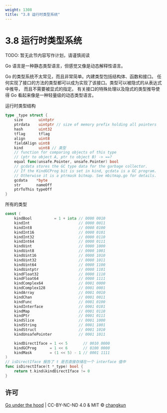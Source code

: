 ```yaml
---
weight: 1308
title: "3.8 运行时类型系统"
---
```


# 3.8 运行时类型系统

TODO: 暂无此节内容写作计划，请谨慎阅读

Go 语言是一种静态类型语言，但感觉又像是动态解释性语言。

Go 的类型系统不太常见，而且非常简单。内建类型包括结构体、函数和接口。
任何实现了接口的方法的类型都可以成为实现了该接口。类型可以被隐式的从表达式中推导，
而且不需要被显式的指定。
有关接口的特殊处理以及隐式的类型推导使得 Go 看起来像是一种轻量级的动态类型语言。

运行时类型结构

```go
type _type struct {
	size       uintptr
	ptrdata    uintptr // size of memory prefix holding all pointers
	hash       uint32
	tflag      tflag
	align      uint8
	fieldAlign uint8
	kind       uint8 // 类型
	// function for comparing objects of this type
	// (ptr to object A, ptr to object B) -> ==?
	equal func(unsafe.Pointer, unsafe.Pointer) bool
	// gcdata stores the GC type data for the garbage collector.
	// If the KindGCProg bit is set in kind, gcdata is a GC program.
	// Otherwise it is a ptrmask bitmap. See mbitmap.go for details.
	gcdata    *byte
	str       nameOff
	ptrToThis typeOff
}
```

所有的类型

```go
const (
	kindBool          = 1 + iota // 0000 0010
	kindInt                      // 0000 0011
	kindInt8                     // 0000 0100
	kindInt16                    // 0000 0101
	kindInt32                    // 0000 0110
	kindInt64                    // 0000 0111
	kindUint                     // 0000 1000
	kindUint8                    // 0000 1001
	kindUint16                   // 0000 1010
	kindUint32                   // 0000 1011
	kindUint64                   // 0000 1100
	kindUintptr                  // 0000 1101
	kindFloat32                  // 0000 1110
	kindFloat64                  // 0000 1111
	kindComplex64                // 0001 0000
	kindComplex128               // 0001 0001
	kindArray                    // 0001 0010
	kindChan                     // 0001 0011
	kindFunc                     // 0001 0100
	kindInterface                // 0001 0101
	kindMap                      // 0001 0110
	kindPtr                      // 0001 0111
	kindSlice                    // 0001 1000
	kindString                   // 0001 1001
	kindStruct                   // 0001 1010
	kindUnsafePointer            // 0001 1011

	kindDirectIface = 1 << 5       // 0010 0000
	kindGCProg      = 1 << 6       // 0100 0000
	kindMask        = (1 << 5) - 1 // 0001 1111
)
// isDirectIface 报告了 t 是否直接存储在一个 interface 值中
func isDirectIface(t *_type) bool {
	return t.kind&kindDirectIface != 0
}

```

## 许可

[Go under the hood](https://github.com/golang-design/under-the-hood) | CC-BY-NC-ND 4.0 & MIT &copy; [changkun](https://changkun.de)
